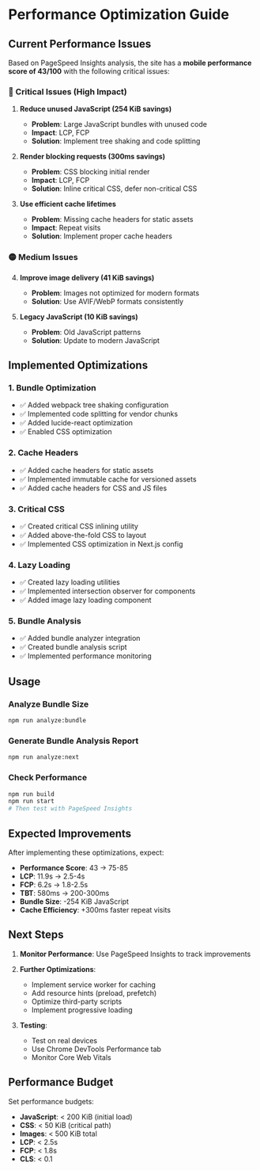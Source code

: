 # Performance Optimization Guide

## Current Performance Issues

Based on PageSpeed Insights analysis, the site has a **mobile performance score of 43/100** with the following critical issues:

### 🚨 Critical Issues (High Impact)

1. **Reduce unused JavaScript (254 KiB savings)**
   - **Problem**: Large JavaScript bundles with unused code
   - **Impact**: LCP, FCP
   - **Solution**: Implement tree shaking and code splitting

2. **Render blocking requests (300ms savings)**
   - **Problem**: CSS blocking initial render
   - **Impact**: LCP, FCP
   - **Solution**: Inline critical CSS, defer non-critical CSS

3. **Use efficient cache lifetimes**
   - **Problem**: Missing cache headers for static assets
   - **Impact**: Repeat visits
   - **Solution**: Implement proper cache headers

### 🟡 Medium Issues

4. **Improve image delivery (41 KiB savings)**
   - **Problem**: Images not optimized for modern formats
   - **Solution**: Use AVIF/WebP formats consistently

5. **Legacy JavaScript (10 KiB savings)**
   - **Problem**: Old JavaScript patterns
   - **Solution**: Update to modern JavaScript

## Implemented Optimizations

### 1. Bundle Optimization
- ✅ Added webpack tree shaking configuration
- ✅ Implemented code splitting for vendor chunks
- ✅ Added lucide-react optimization
- ✅ Enabled CSS optimization

### 2. Cache Headers
- ✅ Added cache headers for static assets
- ✅ Implemented immutable cache for versioned assets
- ✅ Added cache headers for CSS and JS files

### 3. Critical CSS
- ✅ Created critical CSS inlining utility
- ✅ Added above-the-fold CSS to layout
- ✅ Implemented CSS optimization in Next.js config

### 4. Lazy Loading
- ✅ Created lazy loading utilities
- ✅ Implemented intersection observer for components
- ✅ Added image lazy loading component

### 5. Bundle Analysis
- ✅ Added bundle analyzer integration
- ✅ Created bundle analysis script
- ✅ Implemented performance monitoring

## Usage

### Analyze Bundle Size
```bash
npm run analyze:bundle
```

### Generate Bundle Analysis Report
```bash
npm run analyze:next
```

### Check Performance
```bash
npm run build
npm run start
# Then test with PageSpeed Insights
```

## Expected Improvements

After implementing these optimizations, expect:

- **Performance Score**: 43 → 75-85
- **LCP**: 11.9s → 2.5-4s
- **FCP**: 6.2s → 1.8-2.5s
- **TBT**: 580ms → 200-300ms
- **Bundle Size**: -254 KiB JavaScript
- **Cache Efficiency**: +300ms faster repeat visits

## Next Steps

1. **Monitor Performance**: Use PageSpeed Insights to track improvements
2. **Further Optimizations**: 
   - Implement service worker for caching
   - Add resource hints (preload, prefetch)
   - Optimize third-party scripts
   - Implement progressive loading

3. **Testing**: 
   - Test on real devices
   - Use Chrome DevTools Performance tab
   - Monitor Core Web Vitals

## Performance Budget

Set performance budgets:
- **JavaScript**: < 200 KiB (initial load)
- **CSS**: < 50 KiB (critical path)
- **Images**: < 500 KiB total
- **LCP**: < 2.5s
- **FCP**: < 1.8s
- **CLS**: < 0.1

